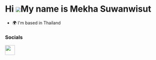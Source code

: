 Hi ![](https://user-images.githubusercontent.com/18350557/176309783-0785949b-9127-417c-8b55-ab5a4333674e.gif)My name is Mekha Suwanwisut
========================================================================================================================================

* 🌍  I'm based in Thailand


### Socials

<p align="left"> <a href="http://www.instagram.com/p.mehkaswws/" target="_blank" rel="noreferrer"><img src="https://raw.githubusercontent.com/danielcranney/readme-generator/main/public/icons/socials/instagram.svg" width="32" height="32" /></a></p>
